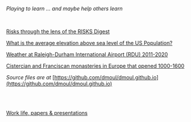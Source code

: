 *Playing to learn ... and maybe help others learn*

<br>

[Risks through the lens of the RISKS Digest](./risks-lens/the-lens.html)

[What is the average elevation above sea level of the US Population?](./mean-uspop-elevation/mean-population-elevation.html)

[Weather at Raleigh-Durham International Airport (RDU) 2011-2020](./rdu-weather/rdu-weather.html)

[Cistercian and Franciscan monasteries in Europe that opened 1000-1600](./monasteries/monasteries.html)

*Source files are at* [https://github.com/dmoul/dmoul.github.io](https://github.com/dmoul/dmoul.github.io)

<br>
<br>

[Work life, papers & presentations](./papers-presentations/papers-presentations.html)



